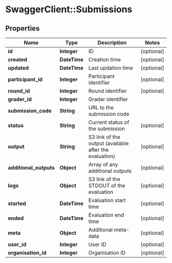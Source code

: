 # SwaggerClient::Submissions

## Properties
Name | Type | Description | Notes
------------ | ------------- | ------------- | -------------
**id** | **Integer** | ID | [optional] 
**created** | **DateTime** | Creation time | [optional] 
**updated** | **DateTime** | Last updation time | [optional] 
**participant_id** | **Integer** | Participant identifier | [optional] 
**round_id** | **Integer** | Round identifier | [optional] 
**grader_id** | **Integer** | Grader identifier | 
**submission_code** | **String** | URL to the submission code | 
**status** | **String** | Current status of the submission | [optional] 
**output** | **String** | S3 link of the output (available after the evaluation) | [optional] 
**additional_outputs** | **Object** | Array of any additional outputs | [optional] 
**logs** | **Object** | S3 link of the STDOUT of the evaluation | [optional] 
**started** | **DateTime** | Evaluation start time | [optional] 
**ended** | **DateTime** | Evaluation end time | [optional] 
**meta** | **Object** | Additional meta-data | [optional] 
**user_id** | **Integer** | User ID | [optional] 
**organisation_id** | **Integer** | Organisation ID | [optional] 


